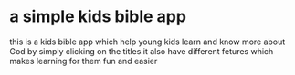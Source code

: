 # a simple kids bible app
this is a kids bible app which help young kids learn and know more about God by simply clicking on the titles.it also have different fetures which makes learning for them fun and easier  
